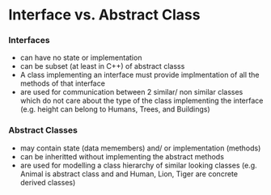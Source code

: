 # Interface vs. Abstract Class

### Interfaces
- can have no state or implementation
- can be subset (at least in C++) of abstract classs
- A class implementing an interface must provide implmentation of all the methods of that interface
- are used for communication between 2 similar/ non similar classes which do not care about the type of the class implementing the interface (e.g. height can belong to Humans, Trees, and Buildings)

### Abstract Classes
- may contain state (data memembers) and/ or implementation (methods)
- can be inheritted without implementing the abstract methods
- are used for modelling a class hierarchy of similar looking classes (e.g. Animal is abstract class and and Human, Lion, Tiger are concrete derived classes)